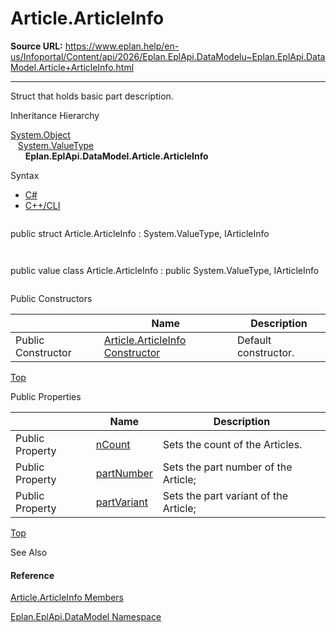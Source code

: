 # Article.ArticleInfo

**Source URL:** https://www.eplan.help/en-us/Infoportal/Content/api/2026/Eplan.EplApi.DataModelu~Eplan.EplApi.DataModel.Article+ArticleInfo.html

---

Struct that holds basic part description.

Inheritance Hierarchy

[System.Object](#)  
   [System.ValueType](#)  
      **Eplan.EplApi.DataModel.Article.ArticleInfo**

Syntax

- [C#](#i-syntax-CS)
- [C++/CLI](#i-syntax-CPP2005)

```
```
public struct Article.ArticleInfo : System.ValueType, IArticleInfo
```
```

```
```
public value class Article.ArticleInfo : public System.ValueType, IArticleInfo
```
```



Public Constructors

|  | Name | Description |
| --- | --- | --- |
| Public Constructor | [Article.ArticleInfo Constructor](Eplan.EplApi.DataModelu~Eplan.EplApi.DataModel.Article+ArticleInfo~_ctor.html) | Default constructor. |

[Top](#top)



Public Properties

|  | Name | Description |
| --- | --- | --- |
| Public Property | [nCount](Eplan.EplApi.DataModelu~Eplan.EplApi.DataModel.Article+ArticleInfo~nCount.html) | Sets the count of the Articles. |
| Public Property | [partNumber](Eplan.EplApi.DataModelu~Eplan.EplApi.DataModel.Article+ArticleInfo~partNumber.html) | Sets the part number of the Article; |
| Public Property | [partVariant](Eplan.EplApi.DataModelu~Eplan.EplApi.DataModel.Article+ArticleInfo~partVariant.html) | Sets the part variant of the Article; |

[Top](#top)





See Also

#### Reference

[Article.ArticleInfo Members](Eplan.EplApi.DataModelu~Eplan.EplApi.DataModel.Article+ArticleInfo_members.html)
  
[Eplan.EplApi.DataModel Namespace](Eplan.EplApi.DataModelu~Eplan.EplApi.DataModel_namespace.html)